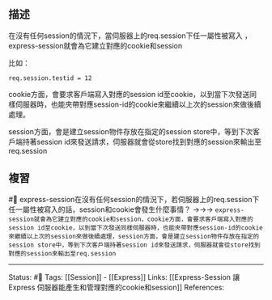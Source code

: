 ## 描述

在沒有任何session的情況下，當伺服器上的req.session下任一屬性被寫入 ，express-session就會為它建立對應的cookie和session

比如：
```
req.session.testid = 12
```

cookie方面，會要求客戶端寫入對應的session id至cookie，以到當下次發送同樣伺服器時，也能夾帶對應session-id的cookie來繼續以上次的session來做後續處理。

session方面，會是建立session物件存放在指定的session store中，等到下次客戶端持著session id來發送請求，伺服器就會從store找到對應的session來輸出至req.session


## 複習

#🧠 express-session在沒有任何session的情況下，若伺服器上的req.session下任一屬性被寫入的話，session和cookie會發生什麼事情？ ->->-> `express-session就會為它建立對應的cookie和session，cookie方面，會要求客戶端寫入對應的session id至cookie，以到當下次發送同樣伺服器時，也能夾帶對應session-id的cookie來繼續以上次的session來做後續處理，session方面，會是建立session物件存放在指定的session store中，等到下次客戶端持著session id來發送請求，伺服器就會從store找到對應的session來輸出至req.session`
<!--SR:!2022-06-03,2,230-->


---
Status: #🌱 
Tags:
[[Session]] - [[Express]]
Links:
[[Express-Session 讓Express 伺服器能產生和管理對應的cookie和session]]
References: